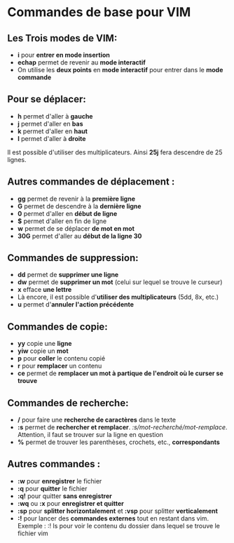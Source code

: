 Commandes de base pour VIM
==========================

Les Trois modes de VIM:
-----------------

- **i** pour **entrer en mode insertion**
- **echap** permet de revenir au **mode interactif**
- On utilise les **deux points** en **mode interactif** pour entrer dans le **mode commande**

Pour se déplacer:
-----------------

- **h** permet d'aller à **gauche**
- **j** permet d'aller en **bas**
- **k** permet d'aller en **haut**
- **l** permet d'aller à **droite**

Il est possible d'utiliser des multiplicateurs. Ainsi **25j** fera descendre de 25 lignes.

Autres commandes de déplacement :
----------------------------

- **gg** permet de revenir à la **première ligne**
- **G** permet de descendre à la **dernière ligne**
- **0** permet d'aller en **début de ligne**
- **$** permet d'aller en fin de ligne
- **w** permet de se déplacer **de mot en mot**
- **30G** permet d'aller au **début de la ligne 30**

Commandes de suppression:
------------------------

- **dd** permet de **supprimer une ligne**
- **dw** permet de **supprimer un mot** (celui sur lequel se trouve le curseur)
- **x** efface **une lettre**
- Là encore, il est possible d'**utiliser des multiplicateurs** (5dd, 8x, etc.)
- **u** permet d'**annuler l'action précédente**

Commandes de copie:
----------------

- **yy** copie une **ligne**
- **yiw** copie un **mot**
- **p** pour **coller** le contenu copié
- **r** pour **remplacer** un contenu
- **ce** permet de **remplacer un mot à partique de l'endroit où le curser se trouve**

Commandes de recherche:
-------------------

- **/** pour faire une **recherche de caractères** dans le texte
- **:s** permet de **rechercher et remplacer**. *:s/mot-recherché/mot-remplace*. Attention, il faut se trouver sur la ligne en question
- **%** permet de trouver les parenthèses, crochets, etc., **correspondants**

Autres commandes :
----------------

- **:w** pour **enregistrer** le fichier
- **:q** pour **quitter** le fichier
- **:q!** pour quitter **sans enregistrer**
- **:wq** ou **:x** pour **enregistrer et quitter**
- **:sp** pour **splitter horizontalement** et **:vsp** pour splitter **verticalement**
- **:!**  pour lancer des **commandes externes** tout en restant dans vim. Exemple : :! ls pour voir le contenu du dossier dans lequel se trouve le fichier vim

